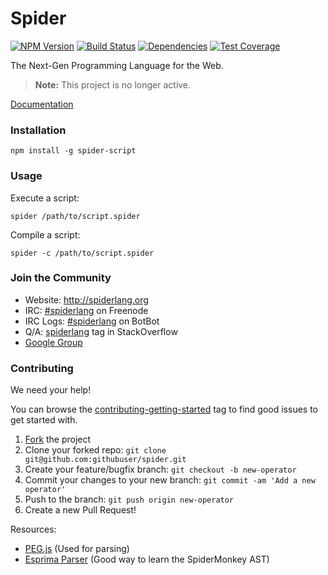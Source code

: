 Spider  
===

[![NPM Version](http://img.shields.io/npm/v/spider-script.svg?style=flat)](https://www.npmjs.org/package/spider-script) [![Build Status](https://img.shields.io/travis/alongubkin/spider.svg?style=flat)](http://travis-ci.org/alongubkin/spider) [![Dependencies](http://img.shields.io/david/alongubkin/spider.svg?style=flat)](https://david-dm.org/alongubkin/spider) [![Test Coverage](http://img.shields.io/coveralls/alongubkin/spider.svg?style=flat)](https://coveralls.io/r/alongubkin/spider)

The Next-Gen Programming Language for the Web. 

> **Note:** This project is no longer active.

[Documentation](http://spiderlang.org/)

### Installation

    npm install -g spider-script
    
### Usage

Execute a script:

    spider /path/to/script.spider
    
Compile a script:

    spider -c /path/to/script.spider

### Join the Community

* Website: http://spiderlang.org 
* IRC: [#spiderlang](http://webchat.freenode.net/?channels=spiderlang) on Freenode
* IRC Logs: [#spiderlang](https://botbot.me/freenode/spiderlang/) on BotBot
* Q/A: [spiderlang](http://stackoverflow.com/questions/tagged/spiderlang) tag in StackOverflow
* [Google Group](http://groups.google.com/d/forum/spiderlang?hl=en)

### Contributing

We need your help! 

You can browse the [contributing-getting-started](https://github.com/alongubkin/spider/labels/contributing-getting-started) tag to find good issues to get started with.

 1. [Fork](https://github.com/alongubkin/spider/fork) the project
 2. Clone your forked repo: `git clone git@github.com:githubuser/spider.git`
 3. Create your feature/bugfix branch: `git checkout -b new-operator`
 4. Commit your changes to your new branch: `git commit -am 'Add a new operator'`
 5. Push to the branch: `git push origin new-operator`
 6. Create a new Pull Request!

Resources:

 * [PEG.js](http://pegjs.majda.cz/) (Used for parsing)
 * [Esprima Parser](http://esprima.org/demo/parse.html#]) (Good way to learn the SpiderMonkey AST)
